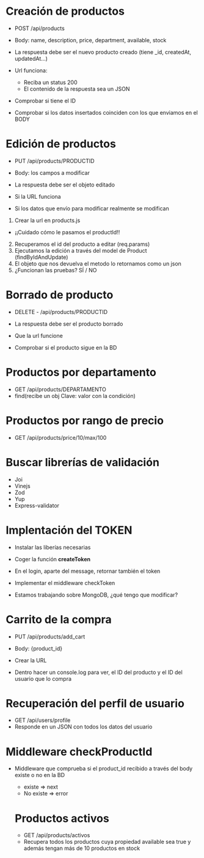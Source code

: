 # Creación de productos
- POST /api/products
- Body: name, description, price, department, available, stock
- La respuesta debe ser el nuevo producto creado (tiene _id, createdAt, updatedAt...)

- Url funciona:
   - Reciba un status 200
   - El contenido de la respuesta sea un JSON
- Comprobar si tiene el ID
- Comprobar si los datos insertados coinciden con los que enviamos en el BODY

# Edición de productos

- PUT /api/products/PRODUCTID
- Body: los campos a modificar
- La respuesta debe ser el objeto editado

- Si la URL funciona
- Si los datos que envío para modificar realmente se modifican

1. Crear la url en products.js
 - ¡¡Cuidado cómo le pasamos el productId!!
2. Recuperamos el id del producto a editar (req.params)
3. Ejecutamos la edición a través del model de Product (findByIdAndUpdate)
4. El objeto que nos devuelva el metodo lo retornamos como un json
5. ¿Funcionan las pruebas? SÍ / NO

# Borrado de producto

- DELETE - /api/products/PRODUCTID
- La respuesta debe ser el producto borrado

- Que la url funcione
- Comprobar si el producto sigue en la BD

# Productos por departamento

- GET /api/products/DEPARTAMENTO
- find(recibe un obj Clave: valor con la condición)

# Productos por rango de precio

- GET /api/products/price/10/max/100

# Buscar librerías de validación

- Joi
- Vinejs
- Zod
- Yup
- Express-validator

# Implentación del TOKEN 

- Instalar las liberías necesarias
- Coger la función **createToken**
- En el login, aparte del message, retornar también el token

- Implementar el middleware checkToken
- Estamos trabajando sobre MongoDB, ¿qué tengo que modificar?

# Carrito de la compra

- PUT /api/products/add_cart
- Body: {product_id}

- Crear la URL
- Dentro hacer un console.log para ver, el ID del producto y el ID del usuario que lo compra

# Recuperación del perfil de usuario

- GET /api/users/profile
- Responde en un JSON con todos los datos del usuario

# Middleware checkProductId

- Middleware que comprueba si el product_id recibido a través del body existe o no en la BD
   - existe => next
   - No existe => error

   # Productos activos

   - GET /api/products/activos
   - Recupera todos los productos cuya propiedad available sea true y además tengan más de 10 productos en stock
